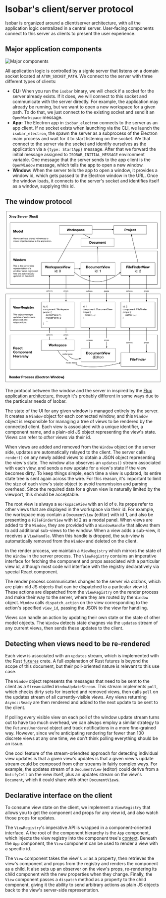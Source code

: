 # Isobar's client/server protocol

Isobar is organized around a client/server architecture, with all the application logic centralized in a central server. User-facing components connect to this server as clients to present the user experience.

## Major application components

![Major components](../images/client_server_component.png)

All application logic is controlled by a signle server that listens on a domain socket located at `ATOM_SOCKET_PATH`. We connect to the server with three different types of clients:

* **CLI:** When you run the `isobar` binary, we will check if a socket for the server already exists. If it does, we will connect to this socket and communicate with the server directly. For example, the application may already be running, but we want to open a new workspace for a given path. To do that, we just connect to the existing socket and send it an `OpenWorkspace` message.
* **App:** The Electron app in `isobar_electron` connects to the server as an app client. If no socket exists when launching via the CLI, we launch the `isobar_electron`, the spawn the server as a subprocess of the Electron main process and wait for it to start listening on the socket. We that connect to the server via the socket and identify ourselves as the application via a `{type: StartApp}` message. After that we forward the initial message assigned to `ISOBAR_INITIAL_MESSAGE` environment variable. One message that the server sends to the app client is the `OpenWindow` message, which tells the app to open a new window.
* **Window:** When the server tells the app to open a window, it provides a window id, which gets passed to the Electron window in the URL. Once the window loads, it connects to the server's socket and identifies itself as a window, supplying this id.

## The window protocol

![Window protocol diagram](../images/window_protocol.png)

The protocol between the window and the server in inspired by the [Flux application architecture](https://facebook.github.io/flux/), though it's probably different in some ways due to the particular needs of Isobar.

The state of the UI for any given window is managed entirely by the server. It creates a `Window` object for each connected window, and this `Window` object is responsible for managing a tree of views to be rendered by the connected client. Each view is associated with a unique identifier, a component name, and a plain-old JS object representing the view's state. Views can refer to *other* views via their id.

When views are added and removed from the `Window` object on the server side, updates are automatically relayed to the client. The server calls `render()` on any newly added views to obtain a JSON object representing the view's state. The window also observes an `updates()` stream associated with each view, and sends a new update for a view's state if the view becomes dirty. To keep things simple, each time a view is updated, its entire state tree is sent again across the wire. For this reason, it's important to limit the size of each view's state object to avoid transmission and parsing overhead. Since the required data for a given view is naturally limited by the viewport, this should be acceptable.

The root view is always a `WorkspaceView` with an id of `0`. Its props refer to other views that are displayed in the workspace via their id. For example, the workspace may contain a `DocumentView` (editor) with id 1, and also be presenting a `FileFinderView` with id 2 as a modal panel. When views are added to the `Window`, they are provided with a `WindowHandle` that allows them to add additional sub-views to the window. When a view adds a sub-view, it receives a `ViewHandle`. When this handle is dropped, the sub-view is automatically removed from the `Window` and deleted on the client.

In the render process, we maintain a `ViewRegistry` which mirrors the state of the `Window` in the server process. The `ViewRegistry` contains an imperative interface for fetching the component and props associated with a particular view id, although most code will interface with the registry declaratively via special React component.

The render process communicates changes to the server via *actions*, which are plain-old JS objects that can be dispatched to a particular view id. These actions are dispatched from the `ViewRegistry` on the render process and make their way to the server, where they are routed by the `Window` object. `Window` calls `dispatch_action` on the view corresponding to the action's specified `view_id`, passing the JSON to the view for handling.

Views can handle an action by updating their own state or the state of other model objects. The `Window` detects state chagnes via the `updates` stream of any current views, then sends these updates to the client.

## Detecting when views need to be re-rendered

Each view is associated with an `updates` stream, which is implemented with the Rust [`futures`](https://docs.rs/futures/0.2.0-alpha/futures/) crate. A full explanation of Rust futures is beyond the scope of this document, but their poll-oriented nature is relevant to this use case.

The `Window` object represents the messages that need to be sent to the client as a `Stream` called `WindowUpdateStream`. This stream implements `poll`, which checks dirty sets for inserted and removed views, then calls `poll` on the updates stream of all currently-visible views. Any views returning `Async::Ready` are then rendered and added to the next update to be sent to the client.

If polling every visible view on each poll of the window update stream turns out to have too much overhead, we can always employ a similar strategy to the `FuturesUnordered` object and track notifications in a more fine-grained way. However, since we're anticipating rendering far fewer than 100 discrete views at any one time, we don't think polling everything should be an issue.

One cool feature of the stream-oriendted approach for detecting individual view updates is that a given view's updates is that a given view's update stream could be composed from other streams in fairly complex ways. For example, the updates stream of a `DocumentView` (editor) could derive from a `NotifyCell` on the view itself, plus an updates stream on the view's `Document`, which it could share with other `DocumentView`s.

## Declarative interface on the client

To consume view state on the client, we implement a `ViewRegistry` that allows you to get the component and props for any view id, and also watch those props for updates.

The `ViewRegistry`'s imperative API is wrapped in a component-oriented interface. A the root of the component hierarchy is the `App` component, which injects the view registry into the component tree's [context](https://reactjs.org/docs/context.html). Beneath the `App` component, the `View` component can be used to render a view with a specific id.

The `View` component takes the view's `id` as a property, then retrieves the view's component and props from the registry and renders the component as a child. It also sets up an observer on the view's props, re-rendering its child component with the new properties when they change. Finally, the `View` component passes a `dispatch` method as a property to the child component, giving it the ability to send arbitrary actions as plain JS objects back to the view's server-side representation.

